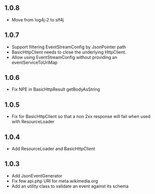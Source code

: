 ## 1.0.8
- Move from log4j-2 to slf4j

## 1.0.7
- Support filtering EventStreamConfig by JsonPointer path
- BasicHttpClient needs to close the underlying HttpClient.
- Allow using EventStreamConfig without providing an eventServiceToUriMap

## 1.0.6
- Fix NPE in BasicHttpResult getBodyAsString

## 1.0.5
- Fix for BasicHttpClient so that a non 2xx response will fail when used with ResourceLoader

## 1.0.4
- Add ResourceLoader and BasicHttpClient

## 1.0.3
- Add JsonEventGenerator
- Fix few api.php URI for meta.wikimedia.org
- Add an utility class to validate an event against its schema
